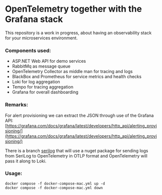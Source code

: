 # OpenTelemetry together with the Grafana stack

This repository is a work in progress, about having an observability stack for your microservices environment.

### Components used:

- ASP.NET Web API for demo services
- RabbitMq as message queue
- OpenTelemetry Collector as middle man for tracing and logs
- BlackBox and Prometheus for service metrics and health checks
- Loki for log aggregation
- Tempo for tracing aggregation
- Grafana for overall dashboarding

### Remarks:

For alert provisioning we can extract the JSON through use of the Grafana API: [https://grafana.com/docs/grafana/latest/developers/http_api/alerting_provisioning/](https://grafana.com/docs/grafana/latest/developers/http_api/alerting_provisioning/)

There is a branch [serilog](https://github.com/Depechie/OpenTelemetryGrafana/tree/serilog) that will use a nuget package for sending logs from SeriLog to OpenTelemetry in OTLP format and OpenTelemetry will pass it along to Loki.

### Usage:

```
docker compose -f docker-compose-mac.yml up -d
docker compose -f docker-compose-mac.yml down
```
